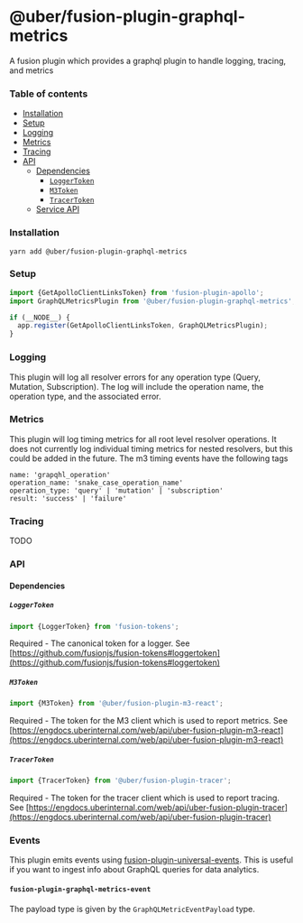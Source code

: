 # @uber/fusion-plugin-graphql-metrics

A fusion plugin which provides a graphql plugin to handle logging, tracing, and metrics

### Table of contents

* [Installation](#installation)
* [Setup](#setup)
* [Logging](#logging)
* [Metrics](#metrics)
* [Tracing](#tracing)
* [API](#api)
  * [Dependencies](#dependencies)
    * [`LoggerToken`](#loggertoken)
    * [`M3Token`](#m3token)
    * [`TracerToken`](#tracertoken)
  * [Service API](#service-api)

### Installation

```
yarn add @uber/fusion-plugin-graphql-metrics
```

### Setup

```js
import {GetApolloClientLinksToken} from 'fusion-plugin-apollo';
import GraphQLMetricsPlugin from '@uber/fusion-plugin-graphql-metrics';

if (__NODE__) {
  app.register(GetApolloClientLinksToken, GraphQLMetricsPlugin);
}
```

### Logging

This plugin will log all resolver errors for any operation type (Query, Mutation, Subscription). The log will include the operation name, the operation type, and the associated error.

### Metrics

This plugin will log timing metrics for all root level resolver operations. It does not currently log individual timing metrics for nested resolvers, but this could be added in the future. The m3 timing events have the following tags

```
name: 'grapqhl_operation'
operation_name: 'snake_case_operation_name'
operation_type: 'query' | 'mutation' | 'subscription'
result: 'success' | 'failure'
```

### Tracing

TODO

### API

#### Dependencies

##### `LoggerToken`

```js
import {LoggerToken} from 'fusion-tokens';
```

Required - The canonical token for a logger. See [https://github.com/fusionjs/fusion-tokens#loggertoken](https://github.com/fusionjs/fusion-tokens#loggertoken)

##### `M3Token`

```js
import {M3Token} from '@uber/fusion-plugin-m3-react';
```

Required - The token for the M3 client which is used to report metrics. See [https://engdocs.uberinternal.com/web/api/uber-fusion-plugin-m3-react](https://engdocs.uberinternal.com/web/api/uber-fusion-plugin-m3-react)

##### `TracerToken`

```js
import {TracerToken} from '@uber/fusion-plugin-tracer';
```

Required - The token for the tracer client which is used to report tracing. See [https://engdocs.uberinternal.com/web/api/uber-fusion-plugin-tracer](https://engdocs.uberinternal.com/web/api/uber-fusion-plugin-tracer)

### Events

This plugin emits events using [fusion-plugin-universal-events](https://github.com/fusionjs/fusionjs/tree/master/fusion-plugin-universal-events). This is useful if you want to ingest info about GraphQL queries for data analytics.

#### `fusion-plugin-graphql-metrics-event`

The payload type is given by the `GraphQLMetricEventPayload` type.
